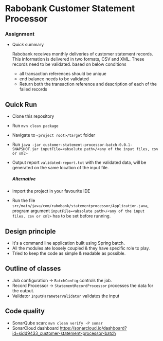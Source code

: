 # Rabobank Customer Statement Processor #

### Assignment ###

* Quick summary

  Rabobank receives monthly deliveries of customer statement records. This information is delivered in two formats, CSV and XML. These records need to be validated. based on below conditions
  
     * all transaction references should be unique
     * end balance needs to be validated 
     * Return both the transaction reference and description of each of the failed records

## Quick Run

 * Clone this repository
 * Run `mvn clean package`
 * Navigate to `<project root>/target` folder
 * Run `java -jar customer-statement-processor-batch-0.0.1-SNAPSHOT.jar inputFile=<absolute path>/<any of the input files, csv or xml>`
 * Output report `validated-report.txt` with the validated data, will be generated on the same location of the input file.
 
     ##### Alternative

 * Import the project in your favourite IDE
 * Run the file `src/main/java/com/rabobank/statementprocessor/Application.java`, program argument `inputFile=<absolute path>/<any of the input files, csv or xml>` has to be set before running.


## Design principle

* It's a command line application built using Spring batch.
* All the modules ate loosely coupled & they have specific role to play.
* Tried to keep the code as simple & readable as possible.

## Outline of classes

* Job configuration -> ```BatchConfig``` controls the job.
* Record Processor ->  ```StatementRecordProcessor``` processes the data for the output.
* Validator ```InputParameterValidator``` validates the input

## Code quality

 * SonarQube scan: ``mvn clean verify -P sonar``
 * SonarCloud dashboard https://sonarcloud.io/dashboard?id=sidd9433_customer-statement-processor-batch
